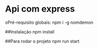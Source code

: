 # Api com express

oPré-requisito globais:
npm i -g nomdemon 

##Instalação
npm install

##Para rodar o projeto
npm run start
